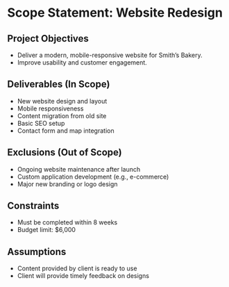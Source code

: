 # Scope Statement: Website Redesign

## Project Objectives
- Deliver a modern, mobile-responsive website for Smith’s Bakery.
- Improve usability and customer engagement.

## Deliverables (In Scope)
- New website design and layout
- Mobile responsiveness
- Content migration from old site
- Basic SEO setup
- Contact form and map integration

## Exclusions (Out of Scope)
- Ongoing website maintenance after launch
- Custom application development (e.g., e-commerce)
- Major new branding or logo design

## Constraints
- Must be completed within 8 weeks
- Budget limit: $6,000

## Assumptions
- Content provided by client is ready to use
- Client will provide timely feedback on designs

